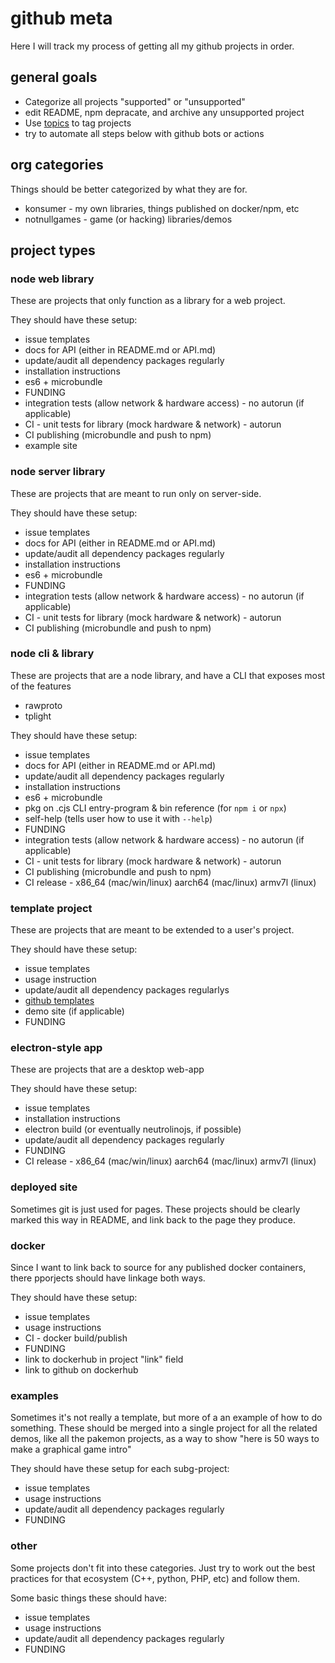 # github meta

Here I will track my process of getting all my github projects in order.

## general goals

- Categorize all projects "supported" or "unsupported"
- edit README, npm depracate, and archive any unsupported project
- Use [topics](https://github.com/topics) to tag projects
- try to automate all steps below with github bots or actions

## org categories

Things should be better categorized by what they are for.

- konsumer - my own libraries, things published on docker/npm, etc
- notnullgames - game (or hacking) libraries/demos


## project types

### node web library

These are projects that only function as a library for a web project.

<!-- put list here -->

They should have these setup:

- issue templates
- docs for API (either in README.md or API.md)
- update/audit all dependency packages regularly
- installation instructions
- es6 + microbundle
- FUNDING
- integration tests (allow network & hardware access) - no autorun (if applicable)
- CI - unit tests for library (mock hardware & network) - autorun
- CI publishing (microbundle and push to npm)
- example site


### node server library

These are projects that are meant to run only on server-side.

<!-- put list here -->

They should have these setup:

- issue templates
- docs for API (either in README.md or API.md)
- update/audit all dependency packages regularly
- installation instructions
- es6 + microbundle
- FUNDING
- integration tests (allow network & hardware access) - no autorun (if applicable)
- CI - unit tests for library (mock hardware & network) - autorun
- CI publishing (microbundle and push to npm)


### node cli & library

These are projects that are a node library, and have a CLI that exposes most of the features 

- rawproto
- tplight

They should have these setup:

- issue templates
- docs for API (either in README.md or API.md)
- update/audit all dependency packages regularly
- installation instructions
- es6 + microbundle
- pkg on .cjs CLI entry-program & bin reference (for `npm i` or `npx`)
- self-help (tells user how to use it with `--help`)
- FUNDING
- integration tests (allow network & hardware access) - no autorun (if applicable)
- CI - unit tests for library (mock hardware & network) - autorun
- CI publishing (microbundle and push to npm)
- CI release - x86_64 (mac/win/linux) aarch64 (mac/linux) armv7l (linux)


### template project

These are projects that are meant to be extended to a user's project.

<!-- put list here -->

They should have these setup:

- issue templates
- usage instruction
- update/audit all dependency packages regularlys
- [github templates](https://docs.github.com/en/repositories/creating-and-managing-repositories/creating-a-template-repository)
- demo site (if applicable)
- FUNDING


### electron-style app

These are projects that are a desktop web-app

<!-- put list here -->

They should have these setup:

- issue templates
- installation instructions
- electron build (or eventually neutrolinojs, if possible)
- update/audit all dependency packages regularly
- FUNDING
- CI release - x86_64 (mac/win/linux) aarch64 (mac/linux) armv7l (linux)


### deployed site

Sometimes git is just used for pages. These projects should be clearly marked this way in README, and link back to the page they produce.

<!-- put list here -->


### docker

Since I want to link back to source for any published docker containers, there pporjects should have linkage both ways.

<!-- put list here -->

They should have these setup:

- issue templates
- usage instructions
- CI - docker build/publish
- FUNDING
- link to dockerhub in project "link" field
- link to github on dockerhub


### examples

Sometimes it's not really a template, but more of a an example of how to do something. These should be merged into a single project for all the related demos, like all the pakemon projects, as a way to show "here is 50 ways to make a graphical game intro"

<!-- put list here -->

They should have these setup for each subg-project:

- issue templates
- usage instructions
- update/audit all dependency packages regularly
- FUNDING


### other

Some projects don't fit into these categories. Just try to work out the best practices for that ecosystem (C++, python, PHP, etc) and follow them.

<!-- put list here -->

Some basic things these should have:

- issue templates
- usage instructions
- update/audit all dependency packages regularly
- FUNDING